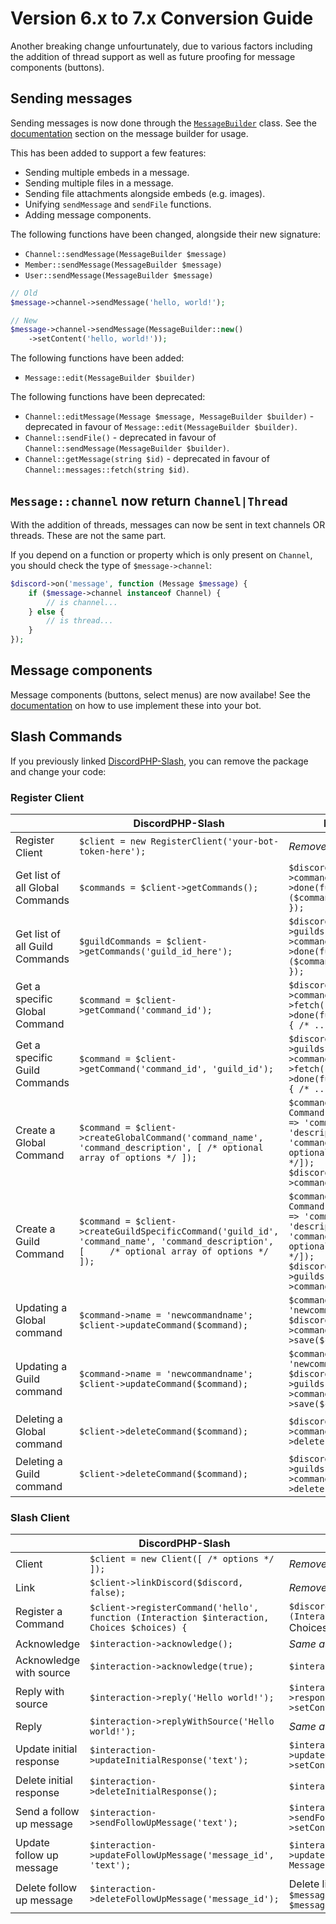 # Version 6.x to 7.x Conversion Guide

Another breaking change unfourtunately, due to various factors including the addition of thread support as well
as future proofing for message components (buttons).

## Sending messages

Sending messages is now done through the [`MessageBuilder`](src/Discord/Builders/MessageBuilder.php) class.
See the [documentation](http://discord-php.github.io/DiscordPHP/) section on the message builder for usage.

This has been added to support a few features:

- Sending multiple embeds in a message.
- Sending multiple files in a message.
- Sending file attachments alongside embeds (e.g. images).
- Unifying `sendMessage` and `sendFile` functions.
- Adding message components.

The following functions have been changed, alongside their new signature:

- `Channel::sendMessage(MessageBuilder $message)`
- `Member::sendMessage(MessageBuilder $message)`
- `User::sendMessage(MessageBuilder $message)`

```php
// Old
$message->channel->sendMessage('hello, world!');

// New
$message->channel->sendMessage(MessageBuilder::new()
    ->setContent('hello, world!'));
```

The following functions have been added:

- `Message::edit(MessageBuilder $builder)`

The following functions have been deprecated:

- `Channel::editMessage(Message $message, MessageBuilder $builder)` - deprecated in favour of `Message::edit(MessageBuilder $builder)`.
- `Channel::sendFile()` - deprecated in favour of `Channel::sendMessage(MessageBuilder $builder)`.
- `Channel::getMessage(string $id)` - deprecated in favour of `Channel::messages::fetch(string $id)`.

## `Message::channel` now return `Channel|Thread`

With the addition of threads, messages can now be sent in text channels OR threads. These are not the same part.

If you depend on a function or property which is only present on `Channel`, you should check the type of `$message->channel`:

```php
$discord->on('message', function (Message $message) {
    if ($message->channel instanceof Channel) {
        // is channel...
    } else {
        // is thread...
    }
});
```

## Message components

Message components (buttons, select menus) are now availabe! See the [documentation](https://discord-php.github.io/DiscordPHP/) on how to use implement these into your bot.

## Slash Commands

If you previously linked [DiscordPHP-Slash](https://github.com/discord-php/DiscordPHP-Slash), you can remove the package and change your code:

### Register Client

| |DiscordPHP-Slash|DiscordPHP|
|-----|-----|-----|
|Register Client|`$client = new RegisterClient('your-bot-token-here');`|*Removed*|
|Get list of all Global Commands|`$commands = $client->getCommands();`|`$discord->application->commands->freshen()->done(function ($commands) { /* ... */ });`|
|Get list of all Guild Commands|`$guildCommands = $client->getCommands('guild_id_here');`|`$discord->guilds['guild_id_here']->commands->freshen()->done(function ($commands) { /* ... */ });`|
|Get a specific Global Command|`$command = $client->getCommand('command_id');`|`$discord->application->commands->fetch('command_id')->done(function ($command) { /* ... */ });`|
|Get a specific Guild Commands|`$command = $client->getCommand('command_id', 'guild_id');`|`$discord->guilds['guild_id']->commands->fetch('command_id')->done(function ($command) { /* ... */ });`|
|Create a Global Command|`$command = $client->createGlobalCommand('command_name', 'command_description', [ /* optional array of options */ ]);`|`$command = new Command($discord, ['name' => 'command_name', 'description' => 'command_description', /* optional array of options */]);`<br/>`$discord->application->commands->save($command)`|
|Create a Guild Command|`$command = $client->createGuildSpecificCommand('guild_id', 'command_name', 'command_description', [     /* optional array of options */ ]);`|`$command = new Command($discord, ['name' => 'command_name', 'description' => 'command_description', /* optional array of options */]);`<br/>`$discord->guilds['guild_id']->commands->save($command)`|
|Updating a Global command|`$command->name = 'newcommandname';`<br/>`$client->updateCommand($command);`|`$command->name = 'newcommandname';`<br/>`$discord->application->commands->save($command);`|
|Updating a Guild command|`$command->name = 'newcommandname';`<br/>`$client->updateCommand($command);`|`$command->name = 'newcommandname';`<br/>`$discord->guilds['guild_id']->commands->save($command);`|
|Deleting a Global command|`$client->deleteCommand($command);`|`$discord->application->commands->delete($command);`|
|Deleting a Guild command|`$client->deleteCommand($command);`|`$discord->guilds['guild_id']->commands->delete($command);`|

### Slash Client

| |DiscordPHP-Slash|DiscordPHP|
|-----|-----|-----|
|Client|`$client = new Client([ /* options */ ]);`|*Removed*|
|Link|`$client->linkDiscord($discord, false);`|*Removed*|
|Register a Command|`$client->registerCommand('hello', function (Interaction $interaction, Choices $choices) {`|`$discord->registerCommand('hello', function (Interaction $interaction) {`<br/>Choices are inside `$interaction->data->options`|
|Acknowledge|`$interaction->acknowledge();`|*Same as below*|
|Acknowledge with source|`$interaction->acknowledge(true);`|`$interaction->acknowledgeWithResponse();`|
|Reply with source|`$interaction->reply('Hello world!');`|`$interaction->respondWithMessage(MessageBuilder::new()->setContent('Hello world!'));`|
|Reply|`$interaction->replyWithSource('Hello world!');`|*Same as above*|
|Update initial response|`$interaction->updateInitialResponse('text');`|`$interaction->updateOriginalResponse(MessageBuilder::new()->setContent('text'));`|
|Delete initial response|`$interaction->deleteInitialResponse();`|`$interaction->deleteOriginalResponse();`|
|Send a follow up message|`$interaction->sendFollowUpMessage('text');`|`$interaction->sendFollowUpMessage(MessageBuilder::new()->setContent('text'));`|
|Update follow up message|`$interaction->updateFollowUpMessage('message_id', 'text');`|`$interaction->updateFollowUpMessage('message_id', MessageBuilder::new()->setContent('text'));`|
|Delete follow up message|`$interaction->deleteFollowUpMessage('message_id');`|Delete like normal messages<br/>`$message = $channel->messages['message_id'];`<br/>`$message->delete();`|
